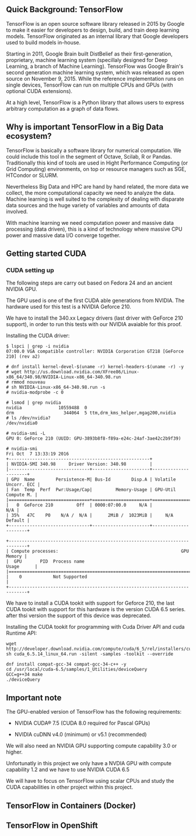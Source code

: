 ## Quick Background: TensorFlow

TensorFlow is an open source software library released in 2015 by Google to
make it easier for developers to design, build, and train deep learning models.
TensorFlow originated as an internal library that Google developers used to
build models in-house.

Starting in 2011, Google Brain built DistBelief as their first-generation,
proprietary, machine learning system (specillaly designed for Deep Learning, a 
branch of Machine Learning). TensorFlow was Google Brain's second generation 
machine learning system, which was released as open source on November 9, 2015. 
While the reference implementation runs on single devices, TensorFlow can run 
on multiple CPUs and GPUs (with optional CUDA extensions).

At a high level, TensorFlow is a Python library that allows users to express
arbitrary computation as a graph of data flows.

## Why is important TensorFlow in a Big Data ecosystem?

TensorFlow is basically a software library for numerical computation. We could
include this tool in the segment of Octave, Scilab, R or Pandas. Traditionally
this kind of tools are used in Hight Performance Computing (or Grid Computing)
environments, on top or resource managers such as SGE, HTCondor or SLURM.

Nevertheless Big Data and HPC are hand by hand related, the more data we
collect, the more computational capacity we need to analyze the data.
Machine learning is well suited to the complexity of dealing with disparate
data sources and the huge variety of variables and amounts of data involved. 

With machine learning we need computation power and massive data processing
(data driven), this is a kind of technology where massive CPU power and massive
data I/O converge together.

## Getting started CUDA

### CUDA setting up

The following steps are carry out based on Fedora 24 and an ancient NVIDIA GPU.

The GPU used is one of the first CUDA able generations from NVIDIA. The
hardware used for this test is a NVIDIA Geforce 210.

We have to install the 340.xx Legacy drivers (last driver with GeForce 210 
support), in order to run this tests with our NVIDIA avaiable for this proof.

Installing the CUDA driver:

``````
$ lspci | grep -i nvidia
07:00.0 VGA compatible controller: NVIDIA Corporation GT218 [GeForce 210] (rev a2)

# dnf install kernel-devel-$(uname -r) kernel-headers-$(uname -r) -y
# wget http://us.download.nvidia.com/XFree86/Linux-x86_64/340.98/NVIDIA-Linux-x86_64-340.98.run
# rmmod nouveau
# sh NVIDIA-Linux-x86_64-340.98.run -s
# nvidia-modprobe -c 0 

# lsmod | grep nvidia
nvidia              10559488  0
drm                   344064  5 ttm,drm_kms_helper,mgag200,nvidia
# ls /dev/nvidia?
/dev/nvidia0

# nvidia-smi -L
GPU 0: GeForce 210 (UUID: GPU-3893b8f8-f89a-e24c-24af-3ae42c2b9f39)

# nvidia-smi 
Fri Oct  7 13:33:19 2016       
+------------------------------------------------------+                       
| NVIDIA-SMI 340.98     Driver Version: 340.98         |                       
|-------------------------------+----------------------+----------------------+
| GPU  Name        Persistence-M| Bus-Id        Disp.A | Volatile Uncorr. ECC |
| Fan  Temp  Perf  Pwr:Usage/Cap|         Memory-Usage | GPU-Util  Compute M. |
|===============================+======================+======================|
|   0  GeForce 210         Off  | 0000:07:00.0     N/A |                  N/A |
| 35%   47C    P0    N/A /  N/A |      2MiB /  1023MiB |     N/A      Default |
+-------------------------------+----------------------+----------------------+
                                                                               
+-----------------------------------------------------------------------------+
| Compute processes:                                               GPU Memory |
|  GPU       PID  Process name                                     Usage      |
|=============================================================================|
|    0            Not Supported                                               |
+-----------------------------------------------------------------------------+

``````

We have to install a CUDA tookit with support for Geforce 210, the last CUDA
tookit with support for this hardware is the version CUDA 6.5 series. after
thsi version the support of this device was deprecated.

Installing the CUDA tookit for programming with  Cuda Driver API and cuda
Runtime API:

``````
wget http://developer.download.nvidia.com/compute/cuda/6_5/rel/installers/cuda_6.5.14_linux_64.run
sh cuda_6.5.14_linux_64.run -silent -samples -toolkit --override

dnf install compat-gcc-34 compat-gcc-34-c++ -y
cd /usr/local/cuda-6.5/samples/1_Utilities/deviceQuery
GCC=g++34 make
./deviceQuery 

``````

## Important note

The GPU-enabled version of TensorFlow has the following requirements:

- NVIDIA CUDA® 7.5 (CUDA 8.0 required for Pascal GPUs)

- NVIDIA cuDNN v4.0 (minimum) or v5.1 (recommended)

We will also need an NVIDIA GPU supporting compute capability 3.0 or higher.

Unfortunatly in this project we only have a NVDIA GPU with compute capability
1.2 and we have to use NVIDIA CUDA 6.5

We will have to focus on TensorFlow using scalar CPUs and study the CUDA
capabilities in other project within this project.

## TensorFlow in Containers (Docker)

## TensorFlow in OpenShift
